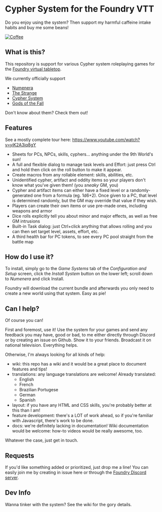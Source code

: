 # Cypher System for the Foundry VTT

Do you enjoy using the system? Then support my harmful caffeine intake habits and buy me some beans!

[![Coffee](https://www.buymeacoffee.com/assets/img/custom_images/orange_img.png)](https://buymeacoffee.com/SolarBear)

## What is this?

This repository is support for various Cypher system roleplaying games for the [Foundry virtual tabletop](http://foundryvtt.com/#about-foundry-virtual-tabletop).

We currently officially support

* [Numenera](https://numenera.com/)
* [The Strange](https://thestrangerpg.com/)
* [Cypher System](https://cypher-system.com/)
* [Gods of the Fall](https://www.montecookgames.com/welcome-to-gods-of-the-fall/)

Don't know about them? Check them out!

## Features

See a mostly complete tour here: https://www.youtube.com/watch?v=yiK2A3iq8gY

* Sheets for PCs, NPCs, skills, cyphers... anything under the 9th World's sun!
* A full and flexible dialog to manage task levels and Effort: just press Ctrl and hold then click on the roll button to make it appear.
* Create macros from any rollable element: skills, abilities, etc.
* Unidentified cypher, artifact and oddity items so your players don't know what you've given them! (you _sneaky_ GM, you)
* Cypher and artifact items can either have a fixed level or a randomly-generated one from a formula (eg. 1d6+2). Once given to a PC, that level is determined randomly, but the GM may override that value if they wish.
* Players can create their own items or use pre-made ones, including weapons and armor
* Dice rolls explicitly tell you about minor and major effects, as well as free GM intrusions
* Built-in Task dialog: just Ctrl+click anything that allows rolling and you can then set target level, assets, effort, etc.
* A third health bar for PC tokens, to see every PC pool straight from the battle map

## How do I use it?

To install, simply go to the _Game Systems_ tab of the _Configuration and Setup_ screen, click the _Install System_ button on the lower left; scroll down to _Numenera_ and click Install.

Foundry will download the current bundle and afterwards you only need to create a new world using that system. Easy as pie!

## Can I help?

Of course you can!

First and foremost, use it! Use the system for your games and send any feedback you may have, good or bad, to me either directly through Discord or by creating an issue on Github. Show it to your friends. Broadcast it on national television. Everything helps.

Otherwise, I'm always looking for all kinds of help:

* wiki: this repo has a wiki and it would be a great place to document features and tips!
* translations: any language translations are welcome! Already translated:
    * English
    * French
    * Brazilian Portugese
    * German
    * Spanish
* layout: if you have any HTML and CSS skills, you're probably better at this than I am!
* feature development: there's a LOT of work ahead, so if you're familiar with Javascript, there's work to be done.
* docs: we're definitely lacking in documentation! Wiki documentation would be welcome: how-to videos would be really awesome, too.

Whatever the case, just get in touch.

## Requests

If you'd like something added or prioritized, just drop me a line! You can easily join me by creating in issue here or through the [Foundry Discord server](https://discordapp.com/invite/DDBZUDf).

## Dev Info

Wanna tinker with the system? See the wiki for the gory details.
